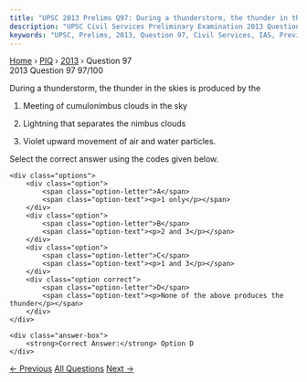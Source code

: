 ```yaml
---
title: "UPSC 2013 Prelims Q97: During a thunderstorm, the thunder in the skies is produced..."
description: "UPSC Civil Services Preliminary Examination 2013 Question 97 with options and answer"
keywords: "UPSC, Prelims, 2013, Question 97, Civil Services, IAS, Previous Year Questions"
---
```


<nav class="breadcrumb">
    <a href="../../">Home</a>
    <span>›</span>
    <a href="../">PIQ</a>
    <span>›</span>
    <a href="./">2013</a>
    <span>›</span>
    <span>Question 97</span>
</nav>

<div class="question-header">
    <div class="question-meta">
        <span class="year-badge">2013</span>
        <span class="question-number">Question 97</span>
        <span class="progress">97/100</span>
    </div>
    <div class="progress-bar">
        <div class="progress-fill" style="width: 97.0%"></div>
    </div>
</div>

<div class="question-content">
    <div class="question-text">
        <p>During a thunderstorm, the thunder in the skies is produced by the</p>
<ol>
<li>
<p>Meeting of cumulonimbus clouds in the sky</p>
</li>
<li>
<p>Lightning that separates the nimbus clouds</p>
</li>
<li>
<p>Violet upward movement of air and water particles.</p>
</li>
</ol>
<p>Select the correct answer using the codes given below.</p>
    </div>
    
    <div class="options">
        <div class="option">
            <span class="option-letter">A</span>
            <span class="option-text"><p>1 only</p></span>
        </div>
        <div class="option">
            <span class="option-letter">B</span>
            <span class="option-text"><p>2 and 3</p></span>
        </div>
        <div class="option">
            <span class="option-letter">C</span>
            <span class="option-text"><p>1 and 3</p></span>
        </div>
        <div class="option correct">
            <span class="option-letter">D</span>
            <span class="option-text"><p>None of the above produces the thunder</p></span>
        </div>
    </div>

    <div class="answer-box">
        <strong>Correct Answer:</strong> Option D
    </div>
</div>

<div class="question-nav">
    <a href="../q096-with-reference-to-national-legal-services-authorit/" class="nav-btn prev">← Previous</a>
    <a href="../" class="nav-btn center">All Questions</a>
    <a href="../q098-consider-the-following-pairs-tribe-state-1-limboo/" class="nav-btn next">Next →</a>
</div>
